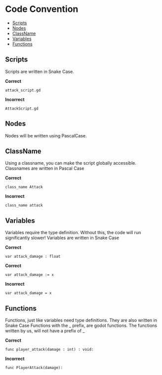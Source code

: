 # Code Convention 

- [Scripts](#scripts)
- [Nodes](#nodes)
- [ClassName](#classname)
- [Variables](#variables)
- [Functions](#functions)

## Scripts
 Scripts are written in Snake Case.

**Correct**
```
attack_script.gd
```
**Incorrect**
```
AttackScript.gd
```

## Nodes
Nodes will be written using PascalCase.  
  
## ClassName
  Using a classname, you can make the script globally accessible.
  Classnames are written in Pascal Case
  
  **Correct**
  ```gdscript
  class_name Attack
  ```
  **Incorrect**
  ```gdscript
  class_name attack
  ```

## Variables
  Variables require the type definition. Without this, the code will run significantly slower!
  Variables are written in Snake Case
  
 **Correct**
  ```gdscript
  var attack_damage : float
  ```
  **Correct**
  ```gdscript
  var attack_damage := x
  ```
  **Incorrect**
  ```gdscript
  var attack_damage = x
  ```

## Functions
  Functions, just like variables need type definitions. They are also written in Snake Case
  Functions with the _ prefix, are godot functions. The functions written by us, will not have a prefix of _
  
  **Correct**
  ```gdscript
  func player_attack(damage : int) : void:
  ```
  **Incorrect**
  ```gdscript
  func PlayerAttack(damage):
  ```
